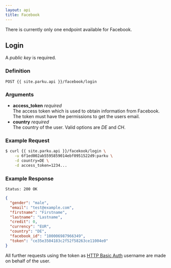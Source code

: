 ```yaml
---
layout: api
title: Facebook
---
```


There is currently only one endpoint available for Facebook.

## <a name="login"></a>Login

A _public key_ is required.

### Definition

````nginx
POST {{ site.parku.api }}/facebook/login
````

### Arguments

* __access\_token__ _required_<br/>
  The access token which is used to obtain information from Facebook. The token must have the permissions to get the users email.
* __country__ _required_<br/>
  The country of the user. Valid options are _DE_ and _CH_.

### Example Request

```sh
$ curl {{ site.parku.api }}/facekook/login \
    -u 6f1ed002ab5595859014ebf0951522d9:parku \
    -d country=DE \
    -d access_token=1234...
```

### Example Response

```nginx
Status: 200 OK
```

```json
{
  "gender": "male",
  "email": "test@example.com",
  "firstname": "Firstname",
  "lastname": "Lastname",
  "credit": 0,
  "currency": "EUR",
  "country": "DE",
  "facebook_id": "100006987966349",
  "token": "ce35e3504183c2f52f58263ce11004e0"
}
```

All further requests using the token as [HTTP Basic Auth][HTTP Basic Auth] username are made on behalf of the user.

  [HTTP Basic Auth]: http://en.wikipedia.org/wiki/Basic_access_authentication
